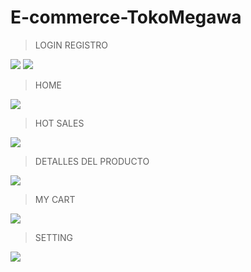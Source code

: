 # E-commerce-TokoMegawa

> LOGIN                                  REGISTRO
> 
![](https://i.ibb.co/M2Dh7Qs/Login.png)  ![](https://i.ibb.co/kS96mYm/Registro.png)


> HOME
> 
![](https://i.ibb.co/sVPMmHj/Home.png)


> HOT SALES
> 
![](https://i.ibb.co/sFT6RP1/HotSales.png)


> DETALLES DEL PRODUCTO
> 
![](https://i.ibb.co/y64cDQ5/Detalles-Productos.png)


> MY CART
> 
![](https://i.ibb.co/5YVTsvD/Mycart.png)


> SETTING
> 
![](https://i.ibb.co/G5YSvbp/Setting.png)
